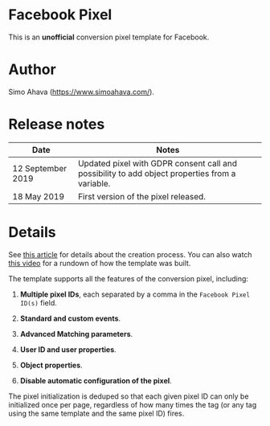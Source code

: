 # Facebook Pixel
This is an **unofficial** conversion pixel template for Facebook.

# Author
Simo Ahava (https://www.simoahava.com/).

# Release notes
| Date | Notes |
|------|-------|
| 12 September 2019 | Updated pixel with GDPR consent call and possibility to add object properties from a variable. |
| 18 May 2019 | First version of the pixel released. |

# Details
See [this article](https://www.simoahava.com/analytics/create-facebook-pixel-custom-tag-template/) for details about the creation process. You can also watch [this video](https://www.youtube.com/watch?v=5ESEtwq7fxc) for a rundown of how the template was built.

The template supports all the features of the conversion pixel, including:

1. **Multiple pixel IDs**, each separated by a comma in the `Facebook Pixel ID(s)` field.

2. **Standard and custom events**.

3. **Advanced Matching parameters**.

4. **User ID and user properties**.

5. **Object properties**.

6. **Disable automatic configuration of the pixel**.

The pixel initialization is deduped so that each given pixel ID can only be initialized once per page, regardless of how many times the tag (or any tag using the same template and the same pixel ID) fires.
